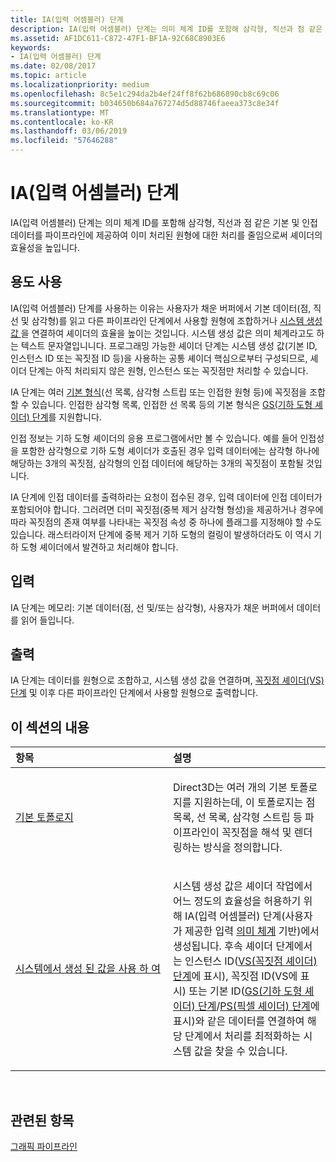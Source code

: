 ```yaml
---
title: IA(입력 어셈블러) 단계
description: IA(입력 어셈블러) 단계는 의미 체계 ID를 포함해 삼각형, 직선과 점 같은 기본 및 인접 데이터를 파이프라인에 제공하여 이미 처리된 원형에 대한 처리를 줄임으로써 셰이더의 효율성을 높입니다.
ms.assetid: AF1DC611-C872-47F1-BF1A-92C68C8903E6
keywords:
- IA(입력 어셈블러) 단계
ms.date: 02/08/2017
ms.topic: article
ms.localizationpriority: medium
ms.openlocfilehash: 8c5e1c294da2b4ef24ff8f62b686890cb8c69c06
ms.sourcegitcommit: b034650b684a767274d5d88746faeea373c8e34f
ms.translationtype: MT
ms.contentlocale: ko-KR
ms.lasthandoff: 03/06/2019
ms.locfileid: "57646288"
---
```

# <a name="input-assembler-ia-stage"></a>IA(입력 어셈블러) 단계


IA(입력 어셈블러) 단계는 의미 체계 ID를 포함해 삼각형, 직선과 점 같은 기본 및 인접 데이터를 파이프라인에 제공하여 이미 처리된 원형에 대한 처리를 줄임으로써 셰이더의 효율성을 높입니다.

## <a name="span-idpurpose-and-usesspanspan-idpurpose-and-usesspanspan-idpurpose-and-usesspanpurpose-and-uses"></a><span id="Purpose-and-uses"></span><span id="purpose-and-uses"></span><span id="PURPOSE-AND-USES"></span>용도 사용


IA(입력 어셈블러) 단계를 사용하는 이유는 사용자가 채운 버퍼에서 기본 데이터(점, 직선 및 삼각형)를 읽고 다른 파이프라인 단계에서 사용할 원형에 조합하거나 [시스템 생성 값 ](https://msdn.microsoft.com/library/windows/desktop/bb509647)을 연결하여 셰이더의 효율을 높이는 것입니다. 시스템 생성 값은 의미 체계라고도 하는 텍스트 문자열입니니다. 프로그래밍 가능한 셰이더 단계는 시스템 생성 값(기본 ID, 인스턴스 ID 또는 꼭짓점 ID 등)을 사용하는 공통 셰이더 핵심으로부터 구성되므로, 셰이더 단계는 아직 처리되지 않은 원형, 인스턴스 또는 꼭짓점만 처리할 수 있습니다.

IA 단계는 여러 [기본 형식](primitive-topologies.md)(선 목록, 삼각형 스트립 또는 인접한 원형 등)에 꼭짓점을 조합할 수 있습니다. 인접한 삼각형 목록, 인접한 선 목록 등의 기본 형식은 [GS(기하 도형 셰이더) 단계](geometry-shader-stage--gs-.md)를 지원합니다.

인접 정보는 기하 도형 셰이더의 응용 프로그램에서만 볼 수 있습니다. 예를 들어 인접성을 포함한 삼각형으로 기하 도형 셰이더가 호출된 경우 입력 데이터에는 삼각형 하나에 해당하는 3개의 꼭짓점, 삼각형의 인접 데이터에 해당하는 3개의 꼭짓점이 포함될 것입니다.

IA 단계에 인접 데이터를 출력하라는 요청이 접수된 경우, 입력 데이터에 인접 데이터가 포함되어야 합니다. 그러려면 더미 꼭짓점(중복 제거 삼각형 형성)을 제공하거나 경우에 따라 꼭짓점의 존재 여부를 나타내는 꼭짓점 속성 중 하나에 플래그를 지정해야 할 수도 있습니다. 래스터라이저 단계에 중복 제거 기하 도형의 컬링이 발생하더라도 이 역시 기하 도형 셰이더에서 발견하고 처리해야 합니다.

## <a name="span-idinputspanspan-idinputspanspan-idinputspaninput"></a><span id="Input"></span><span id="input"></span><span id="INPUT"></span>입력


IA 단계는 메모리: 기본 데이터(점, 선 및/또는 삼각형), 사용자가 채운 버퍼에서 데이터를 읽어 들입니다.

## <a name="span-idoutputspanspan-idoutputspanspan-idoutputspanoutput"></a><span id="Output"></span><span id="output"></span><span id="OUTPUT"></span>출력


IA 단계는 데이터를 원형으로 조합하고, 시스템 생성 값을 연결하며, [꼭짓점 셰이더(VS) 단계](vertex-shader-stage--vs-.md) 및 이후 다른 파이프라인 단계에서 사용할 원형으로 출력합니다.

## <a name="span-idin-this-sectionspanin-this-section"></a><span id="in-this-section"></span>이 섹션의 내용


<table>
<colgroup>
<col width="50%" />
<col width="50%" />
</colgroup>
<thead>
<tr class="header">
<th align="left">항목</th>
<th align="left">설명</th>
</tr>
</thead>
<tbody>
<tr class="odd">
<td align="left"><p><a href="primitive-topologies.md">기본 토폴로지</a></p></td>
<td align="left"><p>Direct3D는 여러 개의 기본 토폴로지를 지원하는데, 이 토폴로지는 점 목록, 선 목록, 삼각형 스트립 등 파이프라인이 꼭짓점을 해석 및 렌더링하는 방식을 정의합니다.</p></td>
</tr>
<tr class="even">
<td align="left"><p><a href="using-system-generated-values.md">시스템에서 생성 된 값을 사용 하 여</a></p></td>
<td align="left"><p>시스템 생성 값은 셰이더 작업에서 어느 정도의 효율성을 허용하기 위해 IA(입력 어셈블러) 단계(사용자가 제공한 입력 <a href="https://msdn.microsoft.com/library/windows/desktop/bb509647">의미 체계</a> 기반)에서 생성됩니다. 후속 셰이더 단계에서는 인스턴스 ID(<a href="vertex-shader-stage--vs-.md">VS(꼭짓점 셰이더) 단계</a>에 표시), 꼭짓점 ID(VS에 표시) 또는 기본 ID(<a href="geometry-shader-stage--gs-.md">GS(기하 도형 셰이더) 단계</a>/<a href="pixel-shader-stage--ps-.md">PS(픽셀 셰이더) 단계</a>에 표시)와 같은 데이터를 연결하여 해당 단계에서 처리를 최적화하는 시스템 값을 찾을 수 있습니다.</p></td>
</tr>
</tbody>
</table>

 

## <a name="span-idrelated-topicsspanrelated-topics"></a><span id="related-topics"></span>관련된 항목


[그래픽 파이프라인](graphics-pipeline.md)

 

 




